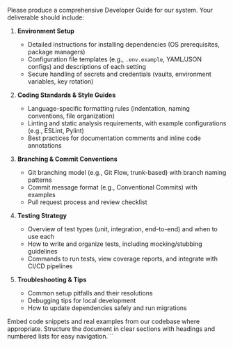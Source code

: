 Please produce a comprehensive Developer Guide for our system. Your deliverable should include:

1. **Environment Setup**  
   - Detailed instructions for installing dependencies (OS prerequisites, package managers)  
   - Configuration file templates (e.g., `.env.example`, YAML/JSON configs) and descriptions of each setting  
   - Secure handling of secrets and credentials (vaults, environment variables, key rotation)  

2. **Coding Standards & Style Guides**  
   - Language-specific formatting rules (indentation, naming conventions, file organization)  
   - Linting and static analysis requirements, with example configurations (e.g., ESLint, Pylint)  
   - Best practices for documentation comments and inline code annotations  

3. **Branching & Commit Conventions**  
   - Git branching model (e.g., Git Flow, trunk-based) with branch naming patterns  
   - Commit message format (e.g., Conventional Commits) with examples  
   - Pull request process and review checklist  

4. **Testing Strategy**  
   - Overview of test types (unit, integration, end-to-end) and when to use each  
   - How to write and organize tests, including mocking/stubbing guidelines  
   - Commands to run tests, view coverage reports, and integrate with CI/CD pipelines  

5. **Troubleshooting & Tips**  
   - Common setup pitfalls and their resolutions  
   - Debugging tips for local development  
   - How to update dependencies safely and run migrations  

Embed code snippets and real examples from our codebase where appropriate. Structure the document in clear sections with headings and numbered lists for easy navigation.```
